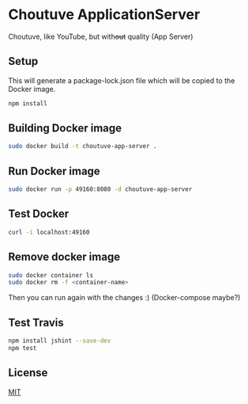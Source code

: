 # Choutuve ApplicationServer

Choutuve, like YouTube, but with~~out~~ quality (App Server)

## Setup

This will generate a package-lock.json file which will be copied to the Docker image.

```bash
npm install
```

## Building Docker image

```bash
sudo docker build -t choutuve-app-server .
```

## Run Docker image

```bash
sudo docker run -p 49160:8080 -d choutuve-app-server
```

## Test Docker

```bash
curl -i localhost:49160
```

## Remove docker image
```bash
sudo docker container ls
sudo docker rm -f <container-name>
```

Then you can run again with the changes :)
(Docker-compose maybe?)

## Test Travis

```bash
npm install jshint --save-dev
npm test
```

## License
[MIT](https://choosealicense.com/licenses/mit/)
